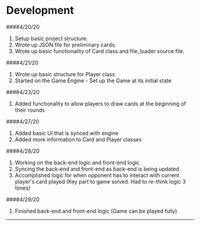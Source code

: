 # Development

####4/20/20
1. Setup basic project structure.
2. Wrote up JSON file for preliminary cards.
3. Wrote up basic functionality of Card class and file_loader source file.

####4/21/20
1. Wrote up basic structure for Player class
2. Started on the Game Engine - Set up the Game at its initial state

####4/23/20
1. Added functionality to allow players to draw cards at the beginning of 
their rounds

####4/27/20
1. Added basic UI that is synced with engine
2. Added more information to Card and Player classes

####4/28/20
1. Working on the back-end logic and front-end logic
2. Syncing the back-end and front-end as back-end is being updated
3. Accomplished logic for when opponent has to interact with current player's
card played (Key part to game solved. Had to re-think logic 3 times)

####4/29/20
1. Finished back-end and front-end logic (Game can be played fully)
---
